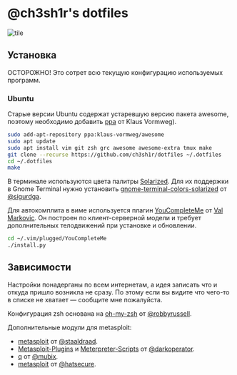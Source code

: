 # @ch3sh1r's dotfiles

![tile](http://dl.dropboxusercontent.com/u/12576522/linked/github-dotfiles/tile.png)

## Установка

ОСТОРОЖНО! Это сотрет всю текущую конфигурацию используемых программ.

### Ubuntu

Старые версии Ubuntu содержат устаревшую версию пакета awesome,
поэтому необходимо добавить
[ppa](https://launchpad.net/~klaus-vormweg/+archive/awesome)
от Klaus Vormweg).

```bash
sudo add-apt-repository ppa:klaus-vormweg/awesome
sudo apt update
sudo apt install vim git zsh grc awesome awesome-extra tmux make
git clone --recurse https://github.com/ch3sh1r/dotfiles ~/.dotfiles
cd ~/.dotfiles
make
```

В терминале используются цвета палитры
[Solarized](http://ethanschoonover.com/solarized).
Для их поддержки в Gnome Terminal нужно установить
[gnome-terminal-colors-solarized](https://github.com/sigurdga/gnome-terminal-colors-solarized)
от [@sigurdga](https://github.com/sigurdga).

Для автокомплита в виме используется плагин
[YouCompleteMe](http://valloric.github.io/YouCompleteMe/)
от [Val Markovic](https://github.com/Valloric).
Он построен по клиент-серверной модели и
требует дополнительных телодвижений при установке и обновлении.

```bash
cd ~/.vim/plugged/YouCompleteMe
./install.py
```

## Зависимости

Настройки понадерганы по всем интернетам, а идея записать что и
откуда пришло возникла не сразу. По этому если вы видите что чего-то в
списке не хватает — сообщите мне пожалуйста.

Конфигурация zsh основана на
[oh-my-zsh](https://github.com/robbyrussell/oh-my-zsh)
от [@robbyrussell](https://github.com/robbyrussell).

Дополнительные модули для metasploit:
* [metasploit](https://github.com/staaldraad/metasploit)
  от [@staaldraad](https://github.com/staaldraad).
* [Metasploit-Plugins](https://github.com/darkoperator/Metasploit-Plugins)
  и [Meterpreter-Scripts](https://github.com/darkoperator/Meterpreter-Scripts)
  от [@darkoperator](https://github.com/darkoperator).
* [q](https://github.com/mubix/q)
  от [@mubix](https://github.com/mubix).
* [metasploit](https://github.com/hatsecure)
  от [@hatsecure](https://github.com/hatsecure/metasploit).
